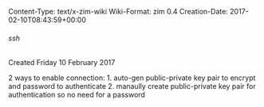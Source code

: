 Content-Type: text/x-zim-wiki
Wiki-Format: zim 0.4
Creation-Date: 2017-02-10T08:43:59+00:00

###### ssh ######
Created Friday 10 February 2017

2 ways to enable connection:
	1. auto-gen public-private key pair to encrypt and password to authenticate
	2. manaully create public-private key pair for authentication so no need for a password
